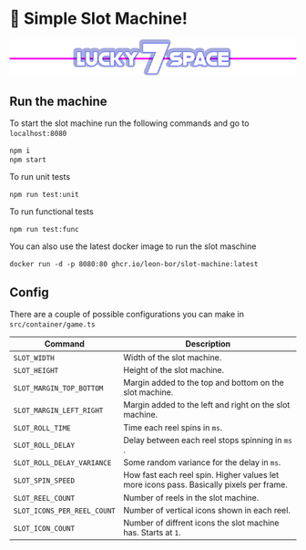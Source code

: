 # 🚀 Simple Slot Machine!

![alt text](https://raw.githubusercontent.com/Leon-Bor/slot-machine/main/src/assets/logo.png)

## Run the machine

To start the slot machine run the following commands and go to `localhost:8080`

```
npm i
npm start
```

To run unit tests

```
npm run test:unit
```

To run functional tests

```
npm run test:func
```

You can also use the latest docker image to run the slot maschine

```
docker run -d -p 8080:80 ghcr.io/leon-bor/slot-machine:latest
```

## Config

There are a couple of possible configurations you can make in `src/container/game.ts`

| Command                     | Description                                                                             |
| --------------------------- | --------------------------------------------------------------------------------------- |
| `SLOT_WIDTH`                | Width of the slot machine.                                                              |
| `SLOT_HEIGHT`               | Height of the slot machine.                                                             |
| `SLOT_MARGIN_TOP_BOTTOM`    | Margin added to the top and bottom on the slot machine.                                 |
| `SLOT_MARGIN_LEFT_RIGHT`    | Margin added to the left and right on the slot machine.                                 |
| `SLOT_ROLL_TIME`            | Time each reel spins in `ms`.                                                           |
| `SLOT_ROLL_DELAY`           | Delay between each reel stops spinning in `ms `.                                        |
| `SLOT_ROLL_DELAY_VARIANCE`  | Some random variance for the delay in `ms`.                                             |
| `SLOT_SPIN_SPEED`           | How fast each reel spin. Higher values let more icons pass. Basically pixels per frame. |
| `SLOT_REEL_COUNT`           | Number of reels in the slot machine.                                                    |
| `SLOT_ICONS_PER_REEL_COUNT` | Number of vertical icons shown in each reel.                                            |
| `SLOT_ICON_COUNT`           | Number of diffrent icons the slot machine has. Starts at `1`.                           |
